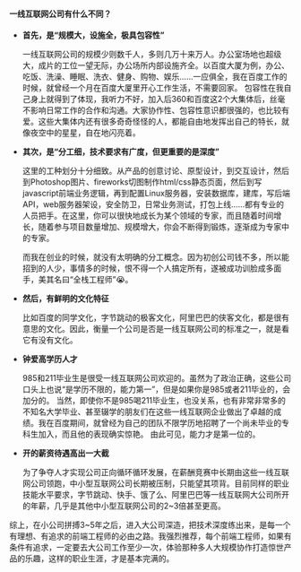 #### 一线互联网公司有什么不同？

- **首先，是“规模大，设施全，极具包容性”**

    一线互联网公司的规模少则数千人，多则几万十来万人。办公室场地也超级大，成片的工位一望无际，办公场所内部设施齐全。以百度大厦为例，办公、吃饭、洗澡、睡眠、洗衣、健身、购物、娱乐……一应俱全，我在百度工作的时候，就曾经一个月在百度大厦里开心工作生活，不需要回家。
    包容性在我自己身上就得到了体现，我听力不好，加入后360和百度这2个大集体后，丝毫不影响日常工作的合作和沟通。大家协作性、包容性意识都很强的，也比较有爱。这些大集体内还有很多奇奇怪怪的人，都能自由地发挥出自己的特长，就像夜空中的星星，自在地闪亮着。

- **其次，是“分工细，技术要求有广度，但更重要的是深度”**

    这里的工种划分十分细致。从产品的创意讨论、原型设计，到交互设计，然后到Photoshop图片、fireworks切图制作html/css静态页面，然后到写javascript前端业务逻辑，再到配置Linux服务器，安装数据库，建库，写后端API，web服务器架设，安全防卫，日常业务测试，打包上线……都有专业的人员把手。在这里，你可以很快地成长为某个领域的专家，而且随着时间增长，随着参与项目数量增加、规模增大，你会不断得到锻炼，逐渐成为专家中的专家。

    而我在创业的时候，就没有太明确的分工概念。因为初创公司钱不多，所以能招到的人少，事情多的时候，恨不得一个人搞定所有，遂被成功训脸成多面手，美其名曰“全栈工程师”😭。

- **然后，有鲜明的文化特征**

    比如百度的同学文化，字节跳动的极客文化，阿里巴巴的侠客文化，都是很有意思的文化。因此，衡量一个公司是否是一线互联网公司的标准之一，就是看它有没有文化。

- **钟爱高学历人才**

    985和211毕业生是很受一线互联网公司欢迎的。虽然为了政治正确，这些公司口头上也说“是学历不限的，能力第一”，但是如果你是985或者211毕业的，会加分的。
    当然，即使你不是985喝211毕业生，也没关系，也有非常非常多的不知名大学毕业、甚至辍学的朋友们在这些一线互联网企业做出了卓越的成绩。我在百度期间，就曾经为自己的团队不限学历地招聘了一个尚未毕业的专科生加入，而且他的表现确实惊艳。
    由此可见，能力才是第一位的。

- **开的薪资待遇高出一大截**

    为了争夺人才实现公司正向循环循环发展，在薪酬竞赛中长期由这些一线互联网公司领跑，中小型互联网公司长期被压制，只能望其项背。目前同样的职业技能水平要求，字节跳动、快手、饿了么、阿里巴巴等一线互联网大公司所开的年薪，几乎是其他中小型互联网公司的2~3倍甚至更高。

综上，在小公司拼搏3~5年之后，进入大公司深造，把技术深度练出来，是每一个有理想、有追求的前端工程师的必由之路。我强烈推荐，每个前端工程师，如果有条件有追求，一定要去大公司工作至少一次，体验那种多人大规模协作打造惊世产品的乐趣，这样的职业生涯，才是基本完满的。